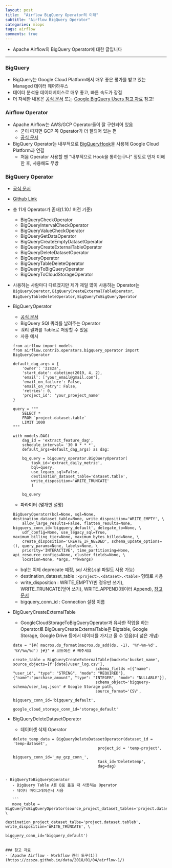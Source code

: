 ```yaml
---
layout: post
title:  "Airflow BigQuery Operator의 이해"
subtitle: "Airflow BigQuery Operator"
categories: mlops
tags: airflow
comments: true
---
```


- Apache Airflow의 BigQuery Operator에 대한 글입니다

---

### BigQuery
- BigQuery는 Google Cloud Platform에서 매우 좋은 평가를 받고 있는 Managed 데이터 웨어하우스
- 데이터 분석용 데이터베이스로 매우 좋고, 빠른 속도가 장점
- 더 자세한 내용은 [공식 문서](https://cloud.google.com/bigquery/) 또는 [Google BigQuery Users 참고 자료](https://www.facebook.com/groups/bigquery/permalink/1760585197568366/) 참고!


### Airflow Operator
- Apache Airflow는 AWS/GCP Operator들이 잘 구현되어 있음
	- 굳이 따지면 GCP 쪽 Operator가 더 잘되어 있는 편
	- [공식 문서](http://airflow.apache.org/integration.html?highlight=bigquery#gcp) 
- BigQuery Operator는 내부적으로 [BigQueryHook](http://airflow.apache.org/_api/airflow/contrib/hooks/bigquery_hook/index.html#airflow.contrib.hooks.bigquery_hook.BigQueryHook)을 사용해 Google Cloud Platform과 연결
	- 처음 Operator 사용할 땐 "내부적으로 Hook을 통하는구나" 정도로 먼저 이해한 후, 사용해도 무방

### BigQuery Operator
- [공식 문서](http://airflow.apache.org/integration.html?highlight=bigquery#bigquery)
- [Github Link](https://github.com/apache/airflow/tree/master/airflow/contrib/operators)
- 총 11개 Operator가 존재(1.10.1 버전 기준)
	- BigQueryCheckOperator
	- BigQueryIntervalCheckOperator
	- BigQueryValueCheckOperator
	- BigQueryGetDataOperator
	- BigQueryCreateEmptyDatasetOperator
	- BigQueryCreateExternalTableOperator
	- BigQueryDeleteDatasetOperator
	- BigQueryOperator
	- BigQueryTableDeleteOperator
	- BigQueryToBigQueryOperator
	- BigQueryToCloudStorageOperator
- 사용하는 사람마다 다르겠지만 제가 제일 많이 사용하는 Operator는 `BigQueryOperator`, `BigQueryCreateExternalTableOperator`, `BigQueryTableDeleteOperator`, `BigQueryToBigQueryOperator`
- BigQueryOperator
	- [공식 문서](http://airflow.apache.org/_api/airflow/contrib/operators/bigquery_operator/index.html#airflow.contrib.operators.bigquery_operator.BigQueryOperator)
	- BigQuery SQl 쿼리를 날려주는 Operator
	- 쿼리 결과를 Table로 저장할 수 있음
	- 사용 예시
	 
	```
	from airflow import models
	from airflow.contrib.operators.bigquery_operator import BigQueryOperator
	
	default_dag_args = {
	    'owner': 'zzsza',
	    'start_date': datetime(2019, 4, 2),
	    'email': ['your_email@gmail.com'],
	    'email_on_failure': False,
	    'email_on_retry': False,
	    'retries': 0,
	    'project_id': 'your_proeject_name'
	}

	query = """
		SELECT *
		FROM `project.dataset.table`
		LIMIT 1000
	"""
	
	with models.DAG(
        dag_id = 'extract_feature_dag',
        schedule_interval= '30 0 * * *',
        default_args=default_dag_args) as dag:

	    bq_query = bigquery_operator.BigQueryOperator(
	        task_id='extract_daily_metric',
	        bql=query, 
	        use_legacy_sql=False,
	        destination_dataset_table='dataset.table',
	        write_disposition='WRITE_TRUNCATE'
	        )
	
	    bq_query
	```
	
	- 파라미터 (몇개만 설명)
	
	```
	BigQueryOperator(bql=None, sql=None, destination_dataset_table=None, write_disposition='WRITE_EMPTY', \
		allow_large_results=False, flatten_results=None, bigquery_conn_id='bigquery_default', delegate_to=None, \
		udf_config=None, use_legacy_sql=True, maximum_billing_tier=None, maximum_bytes_billed=None, \
		create_disposition='CREATE_IF_NEEDED', schema_update_options=(), query_params=None, labels=None, \
		priority='INTERACTIVE', time_partitioning=None, api_resource_configs=None, cluster_fields=None, \
		location=None, *args, **kwargs)
	```
		
	- bql는 이제 deprecate 예정, sql 사용(.sql 파일도 사용 가능)
	- destination\_dataset\_table : `<project>.<dataset>.<table>` 형태로 사용
	- write_disposition : WRITE\_EMPTY(빈 경우만 쓰기), WRITE\_TRUNCATE(덮어 쓰기), WRITE\_APPEND(데이터 Append), [참고 문서](https://cloud.google.com/bigquery/docs/reference/rest/v2/jobs)
	- bigquery\_conn\_id : Connection 설정 이름
- BigQueryCreateExternalTable
	- GoogleCloudStorageToBigQueryOperator과 유사한 작업을 하는 Operator로 BigQueryCreateExternalTable은 Bigtable, Google Storage, Google Drive 등에서 데이터를 가지고 올 수 있음(더 넓은 개념)

	```
	date = "{#{ macros.ds_format(macros.ds_add(ds, -1), '%Y-%m-%d', '%Y/%m/%d') }#}" # 코드에선 # 빼주세요
	
	create_table = BigQueryCreateExternalTable(bucket='bucket_name', source_objects=[f'{date}/user_log.csv'],
										schema_fields =[{"name": "user_id", "type": "STRING", "mode": "REQUIRED"}, {"name":"purchase_amount", "type": "INTEGER", "mode": "NULLABLE"}],
										schema_object='bigquery-schema/user_log.json' # Google Storage path,
										source_format='CSV',
										bigquery_conn_id='bigquery_default',
										google_cloud_storage_conn_id='storage_default'
	```
	
- BigQueryDeleteDatasetOperator
	- 데이터셋 삭제 Operator
	
	```
	delete_temp_data = BigQueryDeleteDatasetOperator(dataset_id = 'temp-dataset',
                                         project_id = 'temp-project',
                                         bigquery_conn_id='_my_gcp_conn_',
                                         task_id='Deletetemp',
                                         dag=dag)
 ```	 
 
- BigQueryToBigQueryOperator
	- BigQuery Table A를 B로 옮길 때 사용하는 Operator
	- 데이터 마이그레이션시 사용
	
	```
	move_table = BigQueryToBigQueryOperator(source_project_dataset_tables='project.dataset.table',  \
									destination_project_dataset_talbe='project.dataset.tableb', write_disposition='WRITE_TRUNCATE', \
									bigquery_conn_id='bigquery_default')
	```  
	
### 참고 자료
- [Apache Airflow - Workflow 관리 도구(1)](https://zzsza.github.io/data/2018/01/04/airflow-1/)	
